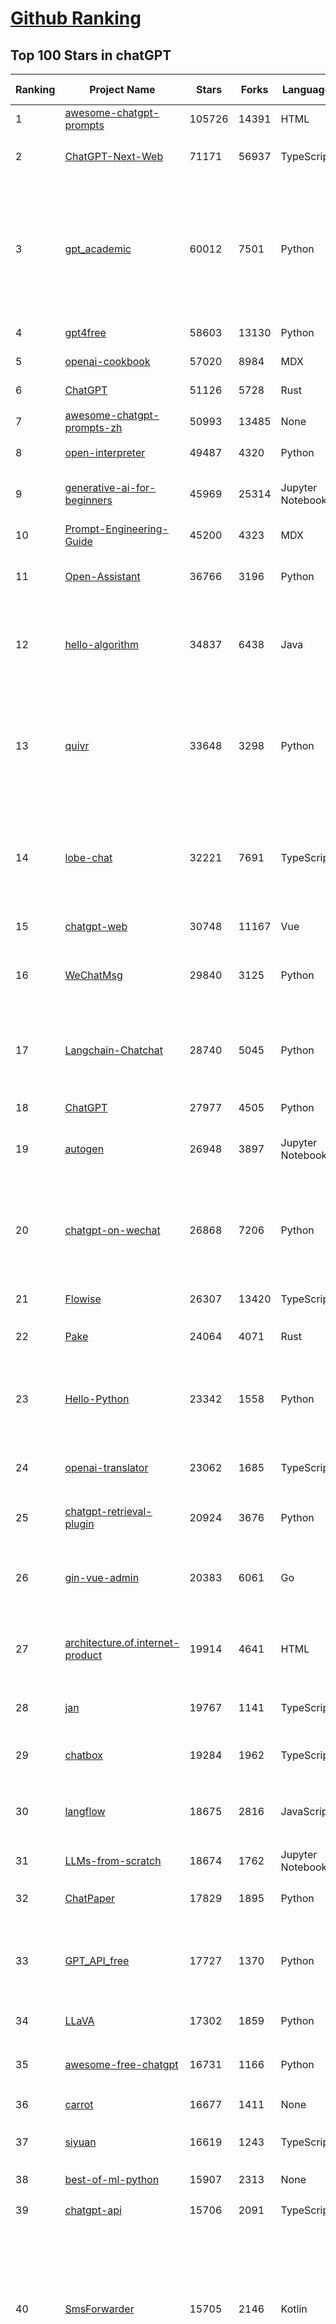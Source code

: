 [Github Ranking](../README.md)
==========

## Top 100 Stars in chatGPT

| Ranking | Project Name | Stars | Forks | Language | Open Issues | Description | Last Commit |
| ------- | ------------ | ----- | ----- | -------- | ----------- | ----------- | ----------- |
| 1 | [awesome-chatgpt-prompts](https://github.com/f/awesome-chatgpt-prompts) | 105726 | 14391 | HTML | 0 | This repo includes ChatGPT prompt curation to use ChatGPT better. | 2024-05-30T17:25:18Z |
| 2 | [ChatGPT-Next-Web](https://github.com/ChatGPTNextWeb/ChatGPT-Next-Web) | 71171 | 56937 | TypeScript | 269 | A cross-platform ChatGPT/Gemini UI (Web / PWA / Linux / Win / MacOS). 一键拥有你自己的跨平台 ChatGPT/Gemini 应用。 | 2024-06-07T01:00:31Z |
| 3 | [gpt_academic](https://github.com/binary-husky/gpt_academic) | 60012 | 7501 | Python | 256 | 为GPT/GLM等LLM大语言模型提供实用化交互接口，特别优化论文阅读/润色/写作体验，模块化设计，支持自定义快捷按钮&函数插件，支持Python和C++等项目剖析&自译解功能，PDF/LaTex论文翻译&总结功能，支持并行问询多种LLM模型，支持chatglm3等本地模型。接入通义千问, deepseekcoder, 讯飞星火, 文心一言, llama2, rwkv, claude2, moss等。 | 2024-06-06T09:35:14Z |
| 4 | [gpt4free](https://github.com/xtekky/gpt4free) | 58603 | 13130 | Python | 55 | The official gpt4free repository \| various collection of powerful language models | 2024-06-05T12:13:57Z |
| 5 | [openai-cookbook](https://github.com/openai/openai-cookbook) | 57020 | 8984 | MDX | 45 | Examples and guides for using the OpenAI API | 2024-06-07T03:03:24Z |
| 6 | [ChatGPT](https://github.com/lencx/ChatGPT) | 51126 | 5728 | Rust | 651 | 🔮 ChatGPT Desktop Application (Mac, Windows and Linux) | 2024-06-04T17:38:10Z |
| 7 | [awesome-chatgpt-prompts-zh](https://github.com/PlexPt/awesome-chatgpt-prompts-zh) | 50993 | 13485 | None | 37 | ChatGPT 中文调教指南。各种场景使用指南。学习怎么让它听你的话。 | 2024-04-17T08:54:32Z |
| 8 | [open-interpreter](https://github.com/OpenInterpreter/open-interpreter) | 49487 | 4320 | Python | 133 | A natural language interface for computers | 2024-06-06T19:31:36Z |
| 9 | [generative-ai-for-beginners](https://github.com/microsoft/generative-ai-for-beginners) | 45969 | 25314 | Jupyter Notebook | 8 | 18 Lessons, Get Started Building with Generative AI  🔗 https://microsoft.github.io/generative-ai-for-beginners/ | 2024-06-06T04:36:33Z |
| 10 | [Prompt-Engineering-Guide](https://github.com/dair-ai/Prompt-Engineering-Guide) | 45200 | 4323 | MDX | 79 | 🐙 Guides, papers, lecture, notebooks and resources for prompt engineering | 2024-06-04T11:37:55Z |
| 11 | [Open-Assistant](https://github.com/LAION-AI/Open-Assistant) | 36766 | 3196 | Python | 223 | OpenAssistant is a chat-based assistant that understands tasks, can interact with third-party systems, and retrieve information dynamically to do so. | 2024-05-07T03:03:27Z |
| 12 | [hello-algorithm](https://github.com/geekxh/hello-algorithm) | 34837 | 6438 | Java | 9 | 🌍 针对小白的算法训练 \| 包括四部分：①.大厂面经 ②.力扣图解  ③.千本开源电子书 ④.百张技术思维导图（项目花了上百小时，希望可以点 star 支持，🌹感谢~）推荐免费ChatGPT使用网站 | 2023-06-13T04:13:17Z |
| 13 | [quivr](https://github.com/QuivrHQ/quivr) | 33648 | 3298 | Python | 77 | Your GenAI Second Brain 🧠  A personal productivity assistant (RAG) ⚡️🤖 Chat with your docs (PDF, CSV, ...)  & apps using Langchain, GPT 3.5 / 4 turbo, Private, Anthropic, VertexAI, Ollama, LLMs, Groq  that you can share with users !  Local & Private alternative to OpenAI GPTs & ChatGPT powered by retrieval-augmented generation. | 2024-06-06T18:06:00Z |
| 14 | [lobe-chat](https://github.com/lobehub/lobe-chat) | 32221 | 7691 | TypeScript | 318 | 🤯 Lobe Chat - an open-source, modern-design LLMs/AI chat framework. Supports Multi AI Providers( OpenAI / Claude 3 / Gemini / Ollama / Bedrock / Azure / Mistral / Perplexity ), Multi-Modals (Vision/TTS) and plugin system. One-click FREE deployment of your private ChatGPT chat application. | 2024-06-07T02:25:10Z |
| 15 | [chatgpt-web](https://github.com/Chanzhaoyu/chatgpt-web) | 30748 | 11167 | Vue | 3 | 用 Express 和  Vue3 搭建的 ChatGPT 演示网页 | 2024-06-07T02:19:15Z |
| 16 | [WeChatMsg](https://github.com/LC044/WeChatMsg) | 29840 | 3125 | Python | 61 | 提取微信聊天记录，将其导出成HTML、Word、Excel文档永久保存，对聊天记录进行分析生成年度聊天报告，用聊天数据训练专属于个人的AI聊天助手 | 2024-05-18T10:51:02Z |
| 17 | [Langchain-Chatchat](https://github.com/chatchat-space/Langchain-Chatchat) | 28740 | 5045 | Python | 161 | Langchain-Chatchat（原Langchain-ChatGLM）基于 Langchain 与 ChatGLM 等语言模型的本地知识库问答 \| Langchain-Chatchat (formerly langchain-ChatGLM), local knowledge based LLM (like ChatGLM) QA app with langchain  | 2024-06-06T08:26:01Z |
| 18 | [ChatGPT](https://github.com/acheong08/ChatGPT) | 27977 | 4505 | Python | 10 | Reverse engineered ChatGPT API | 2023-08-02T06:02:10Z |
| 19 | [autogen](https://github.com/microsoft/autogen) | 26948 | 3897 | Jupyter Notebook | 616 | A programming framework for agentic AI. Discord: https://aka.ms/autogen-dc. Roadmap: https://aka.ms/autogen-roadmap | 2024-06-07T03:22:26Z |
| 20 | [chatgpt-on-wechat](https://github.com/zhayujie/chatgpt-on-wechat) | 26868 | 7206 | Python | 375 | 基于大模型搭建的聊天机器人，同时支持 微信公众号、企业微信应用、飞书、钉钉 等接入，可选择GPT3.5/GPT-4o/GPT4.0/ Claude/文心一言/讯飞星火/通义千问/ Gemini/GLM-4/Claude/Kimi/LinkAI，能处理文本、语音和图片，访问操作系统和互联网，支持基于自有知识库进行定制企业智能客服。 | 2024-06-05T09:23:19Z |
| 21 | [Flowise](https://github.com/FlowiseAI/Flowise) | 26307 | 13420 | TypeScript | 344 | Drag & drop UI to build your customized LLM flow | 2024-06-07T01:36:47Z |
| 22 | [Pake](https://github.com/tw93/Pake) | 24064 | 4071 | Rust | 9 | 🤱🏻 Turn any webpage into a desktop app with Rust.  🤱🏻 利用 Rust 轻松构建轻量级多端桌面应用 | 2024-06-05T05:48:13Z |
| 23 | [Hello-Python](https://github.com/mouredev/Hello-Python) | 23342 | 1558 | Python | 5 | Curso para aprender el lenguaje de programación Python desde cero y para principiantes. 100 clases, 44 horas en vídeo, código, proyectos y grupo de chat. Fundamentos, frontend, backend, testing, IA... | 2024-05-15T19:24:50Z |
| 24 | [openai-translator](https://github.com/openai-translator/openai-translator) | 23062 | 1685 | TypeScript | 402 | 基于 ChatGPT API 的划词翻译浏览器插件和跨平台桌面端应用    -    Browser extension and cross-platform desktop application for translation based on ChatGPT API. | 2024-06-07T02:39:44Z |
| 25 | [chatgpt-retrieval-plugin](https://github.com/openai/chatgpt-retrieval-plugin) | 20924 | 3676 | Python | 155 | The ChatGPT Retrieval Plugin lets you easily find personal or work documents by asking questions in natural language. | 2024-05-09T15:06:16Z |
| 26 | [gin-vue-admin](https://github.com/flipped-aurora/gin-vue-admin) | 20383 | 6061 | Go | 20 | 🚀Vite+Vue3+Gin的开发基础平台，支持TS和JS混用。它集成了JWT鉴权、权限管理、动态路由、显隐可控组件、分页封装、多点登录拦截、资源权限、上传下载、代码生成器、表单生成器和可配置的导入导出等开发必备功能。 | 2024-06-07T03:17:25Z |
| 27 | [architecture.of.internet-product](https://github.com/davideuler/architecture.of.internet-product) | 19914 | 4641 | HTML | 3 | 互联网公司技术架构，微信/淘宝/微博/腾讯/阿里/美团点评/百度/OpenAI/Google/Facebook/Amazon/eBay的架构，欢迎PR补充 | 2024-02-17T12:02:24Z |
| 28 | [jan](https://github.com/janhq/jan) | 19767 | 1141 | TypeScript | 195 | Jan is an open source alternative to ChatGPT that runs 100% offline on your computer. Multiple engine support (llama.cpp, TensorRT-LLM) | 2024-06-06T10:20:08Z |
| 29 | [chatbox](https://github.com/Bin-Huang/chatbox) | 19284 | 1962 | TypeScript | 268 | User-friendly Desktop Client App for AI Models/LLMs (GPT, Claude, Gemini, Ollama...) | 2024-06-05T02:48:00Z |
| 30 | [langflow](https://github.com/langflow-ai/langflow) | 18675 | 2816 | JavaScript | 212 | ⛓️ Langflow is a visual framework for building multi-agent and RAG applications. It's open-source, Python-powered, fully customizable, model and vector store agnostic. | 2024-06-07T02:32:17Z |
| 31 | [LLMs-from-scratch](https://github.com/rasbt/LLMs-from-scratch) | 18674 | 1762 | Jupyter Notebook | 0 | Implementing a ChatGPT-like LLM in PyTorch from scratch, step by step | 2024-06-07T02:03:44Z |
| 32 | [ChatPaper](https://github.com/kaixindelele/ChatPaper) | 17829 | 1895 | Python | 65 | Use ChatGPT to summarize the arXiv papers. 全流程加速科研，利用chatgpt进行论文全文总结+专业翻译+润色+审稿+审稿回复 | 2024-04-04T02:45:02Z |
| 33 | [GPT_API_free](https://github.com/chatanywhere/GPT_API_free) | 17727 | 1370 | Python | 11 | Free ChatGPT API Key，免费ChatGPT API，支持GPT4 API（免费），ChatGPT国内可用免费转发API，直连无需代理。可以搭配ChatBox等软件/插件使用，极大降低接口使用成本。国内即可无限制畅快聊天。 | 2024-05-27T16:24:58Z |
| 34 | [LLaVA](https://github.com/haotian-liu/LLaVA) | 17302 | 1859 | Python | 835 | [NeurIPS'23 Oral] Visual Instruction Tuning (LLaVA) built towards GPT-4V level capabilities and beyond. | 2024-05-28T10:03:36Z |
| 35 | [awesome-free-chatgpt](https://github.com/LiLittleCat/awesome-free-chatgpt) | 16731 | 1166 | Python | 18 | 🆓免费的 ChatGPT 镜像网站列表，持续更新。List of free ChatGPT mirror sites, continuously updated.  | 2024-05-21T15:17:53Z |
| 36 | [carrot](https://github.com/xx025/carrot) | 16677 | 1411 | None | 1 | Free ChatGPT Site List 这儿为你准备了众多免费好用的ChatGPT镜像站点 | 2024-06-04T08:28:39Z |
| 37 | [siyuan](https://github.com/siyuan-note/siyuan) | 16619 | 1243 | TypeScript | 238 | A privacy-first, self-hosted, fully open source personal knowledge management software, written in typescript and golang. | 2024-06-07T03:02:08Z |
| 38 | [best-of-ml-python](https://github.com/ml-tooling/best-of-ml-python) | 15907 | 2313 | None | 19 | 🏆 A ranked list of awesome machine learning Python libraries. Updated weekly. | 2024-06-06T23:48:31Z |
| 39 | [chatgpt-api](https://github.com/transitive-bullshit/chatgpt-api) | 15706 | 2091 | TypeScript | 59 | Node.js client for the official ChatGPT API. 🔥 | 2024-04-08T07:17:17Z |
| 40 | [SmsForwarder](https://github.com/pppscn/SmsForwarder) | 15705 | 2146 | Kotlin | 3 | 短信转发器——监控Android手机短信、来电、APP通知，并根据指定规则转发到其他手机：钉钉群自定义机器人、钉钉企业内机器人、企业微信群机器人、飞书机器人、企业微信应用消息、邮箱、bark、webhook、Telegram机器人、Server酱、PushPlus、手机短信等。包括主动控制服务端与客户端，让你轻松远程发短信、查短信、查通话、查话簿、查电量等。（V3.0 新增）PS.这个APK主要是学习与自用，如有BUG请提ISSUE，同时欢迎大家提PR指正 | 2024-06-03T13:38:56Z |
| 41 | [one-api](https://github.com/songquanpeng/one-api) | 15265 | 3534 | JavaScript | 523 | OpenAI 接口管理 & 分发系统，支持 Azure、Anthropic Claude、Google PaLM 2 & Gemini、智谱 ChatGLM、百度文心一言、讯飞星火认知、阿里通义千问、360 智脑以及腾讯混元，可用于二次分发管理 key，仅单可执行文件，已打包好 Docker 镜像，一键部署，开箱即用. OpenAI key management & redistribution system, using a single API for all LLMs, and features an English UI. | 2024-06-06T12:52:57Z |
| 42 | [ChuanhuChatGPT](https://github.com/GaiZhenbiao/ChuanhuChatGPT) | 14915 | 2251 | Python | 115 | GUI for ChatGPT API and many LLMs. Supports agents, file-based QA, GPT finetuning and query with web search. All with a neat UI. | 2024-05-28T17:49:29Z |
| 43 | [ChatALL](https://github.com/sunner/ChatALL) | 14493 | 1561 | JavaScript | 187 |  Concurrently chat with ChatGPT, Bing Chat, Bard, Alpaca, Vicuna, Claude, ChatGLM, MOSS, 讯飞星火, 文心一言 and more, discover the best answers | 2024-06-04T11:39:44Z |
| 44 | [vpncn.github.io](https://github.com/vpncn/vpncn.github.io) | 14441 | 1382 | HTML | 0 | 2024中国翻墙软件VPN推荐以及科学上网避坑，稳定好用。对比SSR机场、蓝灯、V2ray、老王VPN、VPS搭建梯子等科学上网与翻墙软件，中国最新科学上网翻墙梯子VPN下载推荐，访问Chatgpt。 | 2024-04-09T15:14:42Z |
| 45 | [haystack](https://github.com/deepset-ai/haystack) | 14200 | 1676 | Python | 113 | :mag: LLM orchestration framework to build customizable, production-ready LLM applications. Connect components (models, vector DBs, file converters) to pipelines or agents that can interact with your data. With advanced retrieval methods, it's best suited for building RAG, question answering, semantic search or conversational agent chatbots. | 2024-06-06T17:36:08Z |
| 46 | [Chat2DB](https://github.com/chat2db/Chat2DB) | 14028 | 1556 | Java | 318 | 🔥🔥🔥AI-driven data management platform Over 1 million developers are using Chat2DB | 2024-06-06T02:30:51Z |
| 47 | [KeepChatGPT](https://github.com/xcanwin/KeepChatGPT) | 14011 | 713 | JavaScript | 53 | 这是一款提高ChatGPT的数据安全能力和效率的插件。并且免费共享大量创新功能，如：自动刷新、保持活跃、数据安全、取消审计、克隆对话、言无不尽、净化页面、展示大屏、拦截跟踪、日新月异、明察秋毫等。让我们的AI体验无比安全、顺畅、丝滑、高效、简洁。 | 2024-05-22T19:53:29Z |
| 48 | [MoneyPrinterTurbo](https://github.com/harry0703/MoneyPrinterTurbo) | 13439 | 2065 | Python | 17 | 利用AI大模型，一键生成高清短视频 Generate short videos with one click using AI LLM. | 2024-06-04T02:36:18Z |
| 49 | [chatgpt-google-extension](https://github.com/wong2/chatgpt-google-extension) | 13256 | 1493 | TypeScript | 94 | This project is deprecated. Check my new project ChatHub: | 2024-05-21T15:02:08Z |
| 50 | [wechat-chatgpt](https://github.com/fuergaosi233/wechat-chatgpt) | 13144 | 3939 | TypeScript | 0 | Use ChatGPT On Wechat via wechaty | 2024-05-20T09:44:41Z |
| 51 | [continue](https://github.com/continuedev/continue) | 12371 | 803 | TypeScript | 286 | ⏩ Continue enables you to create your own AI code assistant inside your IDE. Keep your developers in flow with open-source VS Code and JetBrains extensions | 2024-06-07T00:33:15Z |
| 52 | [chatgpt-mirai-qq-bot](https://github.com/lss233/chatgpt-mirai-qq-bot) | 12309 | 1499 | Python | 334 | 🚀 一键部署！真正的 AI 聊天机器人！支持ChatGPT、文心一言、讯飞星火、Bing、Bard、ChatGLM、POE，多账号，人设调教，虚拟女仆、图片渲染、语音发送 \| 支持 QQ、Telegram、Discord、微信 等平台 | 2024-03-23T17:37:54Z |
| 53 | [FinGPT](https://github.com/AI4Finance-Foundation/FinGPT) | 12285 | 1720 | Jupyter Notebook | 65 | FinGPT: Open-Source Financial Large Language Models!  Revolutionize 🔥    We release the trained model on HuggingFace. | 2024-05-21T12:53:17Z |
| 54 | [LibreChat](https://github.com/danny-avila/LibreChat) | 12197 | 2182 | TypeScript | 58 | Enhanced ChatGPT Clone: Features OpenAI, Assistants API, Azure, Groq, GPT-4 Vision, Mistral, Bing, Anthropic, OpenRouter, Vertex AI, Gemini, AI model switching, message search, langchain, DALL-E-3, ChatGPT Plugins, OpenAI Functions, Secure Multi-User System, Presets, completely open-source for self-hosting. More features in development | 2024-06-07T03:19:48Z |
| 55 | [botpress](https://github.com/botpress/botpress) | 12104 | 1666 | TypeScript | 6 | The open-source hub to build & deploy GPT/LLM Agents ⚡️ | 2024-06-06T16:43:06Z |
| 56 | [MOSS](https://github.com/OpenMOSS/MOSS) | 11863 | 1143 | Python | 233 | An open-source tool-augmented conversational language model from Fudan University | 2024-05-19T07:23:13Z |
| 57 | [RWKV-LM](https://github.com/BlinkDL/RWKV-LM) | 11836 | 814 | Python | 64 | RWKV is an RNN with transformer-level LLM performance. It can be directly trained like a GPT (parallelizable). So it's combining the best of RNN and transformer - great performance, fast inference, saves VRAM, fast training, "infinite" ctx_len, and free sentence embedding. | 2024-05-31T10:35:16Z |
| 58 | [novel](https://github.com/steven-tey/novel) | 11306 | 944 | TypeScript | 61 | Notion-style WYSIWYG editor with AI-powered autocompletion. | 2024-06-01T12:49:10Z |
| 59 | [khoj](https://github.com/khoj-ai/khoj) | 11077 | 550 | Python | 55 | Your AI second brain. Get answers to your questions, whether they be online or in your own notes. Use online AI models (e.g gpt4) or private, local LLMs (e.g llama3). Self-host locally or use our cloud instance. Access from Obsidian, Emacs, Desktop app, Web or Whatsapp. | 2024-06-07T02:22:54Z |
| 60 | [web-llm](https://github.com/mlc-ai/web-llm) | 10994 | 685 | TypeScript | 42 | High-performance In-browser LLM Inference Engine  | 2024-06-06T22:29:18Z |
| 61 | [aider](https://github.com/paul-gauthier/aider) | 10862 | 1044 | Python | 63 | aider is AI pair programming in your terminal | 2024-06-06T23:49:42Z |
| 62 | [h2ogpt](https://github.com/h2oai/h2ogpt) | 10842 | 1194 | Python | 250 | Private chat with local GPT with document, images, video, etc. 100% private, Apache 2.0. Supports oLLaMa, Mixtral, llama.cpp, and more. Demo: https://gpt.h2o.ai/ https://codellama.h2o.ai/ | 2024-06-07T03:22:23Z |
| 63 | [llama-gpt](https://github.com/getumbrel/llama-gpt) | 10447 | 659 | TypeScript | 83 | A self-hosted, offline, ChatGPT-like chatbot. Powered by Llama 2. 100% private, with no data leaving your device. New: Code Llama support! | 2024-04-23T18:56:06Z |
| 64 | [gorilla](https://github.com/ShishirPatil/gorilla) | 10436 | 808 | Python | 65 | Gorilla: An API store for LLMs | 2024-06-05T05:43:19Z |
| 65 | [awesome-chatgpt-zh](https://github.com/EmbraceAGI/awesome-chatgpt-zh) | 10148 | 853 | Python | 0 | ChatGPT 中文指南🔥，ChatGPT 中文调教指南，指令指南，应用开发指南，精选资源清单，更好的使用 chatGPT 让你的生产力 up up up! 🚀 | 2024-04-25T23:22:49Z |
| 66 | [leedl-tutorial](https://github.com/datawhalechina/leedl-tutorial) | 10099 | 2580 | Jupyter Notebook | 3 | 《李宏毅深度学习教程》（李宏毅老师推荐👍），PDF下载地址：https://github.com/datawhalechina/leedl-tutorial/releases | 2024-06-02T02:29:29Z |
| 67 | [MoneyPrinter](https://github.com/FujiwaraChoki/MoneyPrinter) | 9748 | 1285 | Python | 1 | Automate Creation of YouTube Shorts using MoviePy. | 2024-05-15T03:54:17Z |
| 68 | [chatGPTBox](https://github.com/josStorer/chatGPTBox) | 9674 | 718 | JavaScript | 246 | Integrating ChatGPT into your browser deeply, everything you need is here | 2024-06-04T12:18:01Z |
| 69 | [danswer](https://github.com/danswer-ai/danswer) | 9585 | 1042 | Python | 246 | Gen-AI Chat for Teams - Think ChatGPT if it had access to your team's unique knowledge. | 2024-06-07T01:17:34Z |
| 70 | [BingGPT](https://github.com/dice2o/BingGPT) | 9339 | 714 | JavaScript | 237 | Desktop application of new Bing's AI-powered chat (Windows, macOS and Linux) | 2024-02-08T15:06:01Z |
| 71 | [ChatRWKV](https://github.com/BlinkDL/ChatRWKV) | 9320 | 680 | Python | 28 | ChatRWKV is like ChatGPT but powered by RWKV (100% RNN) language model, and open source. | 2024-05-12T16:33:14Z |
| 72 | [LLMSurvey](https://github.com/RUCAIBox/LLMSurvey) | 9250 | 720 | Python | 18 | The official GitHub page for the survey paper "A Survey of Large Language Models". | 2024-05-19T06:26:06Z |
| 73 | [go-proxy-bingai](https://github.com/adams549659584/go-proxy-bingai) | 8859 | 12264 | HTML | 221 | 用 Vue3 和 Go 搭建的微软 New Bing 演示站点，拥有一致的 UI 体验，支持 ChatGPT 提示词，国内可用。 | 2024-03-20T07:24:11Z |
| 74 | [Bob](https://github.com/ripperhe/Bob) | 8829 | 508 | None | 113 | Bob 是一款 macOS 平台的翻译和 OCR 软件。 | 2024-02-21T10:29:39Z |
| 75 | [hamulete](https://github.com/hoochanlon/hamulete) | 8792 | 1856 | Python | 0 | 🏔️国立台湾大学、新加坡国立大学、早稻田大学、东京大学，中央研究院（台湾）以及中国重点高校及科研机构，社科、经济、数学、博弈论、哲学、系统工程类学术论文等知识库。 | 2024-04-29T11:40:39Z |
| 76 | [embedchain](https://github.com/embedchain/embedchain) | 8766 | 1106 | Python | 133 | Personalizing LLM Responses | 2024-06-06T17:42:50Z |
| 77 | [shell_gpt](https://github.com/TheR1D/shell_gpt) | 8600 | 679 | Python | 43 | A command-line productivity tool powered by AI large language models like GPT-4, will help you accomplish your tasks faster and more efficiently. | 2024-06-04T20:23:36Z |
| 78 | [promptflow](https://github.com/microsoft/promptflow) | 8479 | 739 | Python | 82 | Build high-quality LLM apps - from prototyping, testing to production deployment and monitoring. | 2024-06-07T03:09:00Z |
| 79 | [go-openai](https://github.com/sashabaranov/go-openai) | 8458 | 1259 | Go | 88 | OpenAI ChatGPT, GPT-3, GPT-4, DALL·E, Whisper API wrapper for Go | 2024-06-06T02:38:18Z |
| 80 | [awesome-chatgpt](https://github.com/humanloop/awesome-chatgpt) | 8162 | 525 | None | 23 | Curated list of awesome tools, demos, docs for ChatGPT and GPT-3 | 2024-05-13T01:11:31Z |
| 81 | [EdgeGPT](https://github.com/acheong08/EdgeGPT) | 8106 | 923 | Python | 37 | Reverse engineered API of Microsoft's Bing Chat AI | 2023-08-03T13:37:26Z |
| 82 | [LMFlow](https://github.com/OptimalScale/LMFlow) | 8076 | 813 | Python | 45 | An Extensible Toolkit for Finetuning and Inference of Large Foundation Models. Large Models for All. | 2024-06-07T01:49:49Z |
| 83 | [chatgpt-demo](https://github.com/anse-app/chatgpt-demo) | 7991 | 3829 | TypeScript | 42 | Minimal web UI for ChatGPT.  | 2023-12-27T01:44:01Z |
| 84 | [BetterChatGPT](https://github.com/ztjhz/BetterChatGPT) | 7710 | 2618 | TypeScript | 191 | An amazing UI for OpenAI's ChatGPT (Website + Windows + MacOS + Linux) | 2024-06-06T23:37:27Z |
| 85 | [PaLM-rlhf-pytorch](https://github.com/lucidrains/PaLM-rlhf-pytorch) | 7616 | 665 | Python | 14 | Implementation of RLHF (Reinforcement Learning with Human Feedback) on top of the PaLM architecture. Basically ChatGPT but with PaLM | 2024-01-14T17:55:25Z |
| 86 | [chatgpt_system_prompt](https://github.com/LouisShark/chatgpt_system_prompt) | 7553 | 1105 | HTML | 0 | A collection of GPT system prompts and various prompt injection/leaking knowledge. | 2024-06-07T00:54:06Z |
| 87 | [gpt4free-ts](https://github.com/xiangsx/gpt4free-ts) | 7507 | 1300 | TypeScript | 46 | Providing a free OpenAI GPT-4 API !   This is a replication project for the typescript version of xtekky/gpt4free | 2024-04-09T10:29:42Z |
| 88 | [CopilotForXcode](https://github.com/intitni/CopilotForXcode) | 7253 | 344 | Swift | 30 | The missing GitHub Copilot, Codeium and ChatGPT Xcode Source Editor Extension | 2024-06-05T10:22:53Z |
| 89 | [yao](https://github.com/YaoApp/yao) | 6993 | 638 | Go | 74 | :rocket: A performance app engine to create web services and applications in minutes.Suitable for AI, IoT, Industrial Internet, Connected Vehicles, DevOps, Energy, Finance and many other use-cases. | 2024-06-06T07:45:18Z |
| 90 | [LangChain-Chinese-Getting-Started-Guide](https://github.com/liaokongVFX/LangChain-Chinese-Getting-Started-Guide) | 6981 | 559 | None | 15 | LangChain 的中文入门教程 | 2023-07-07T09:52:46Z |
| 91 | [GPTCache](https://github.com/zilliztech/GPTCache) | 6580 | 459 | Python | 53 | Semantic cache for LLMs. Fully integrated with LangChain and llama_index.  | 2024-04-08T07:32:01Z |
| 92 | [chat-ui](https://github.com/huggingface/chat-ui) | 6554 | 917 | TypeScript | 194 | Open source codebase powering the HuggingChat app | 2024-06-06T20:52:17Z |
| 93 | [ChatGPT-AutoExpert](https://github.com/spdustin/ChatGPT-AutoExpert) | 6508 | 448 | JavaScript | 0 | 🚀🧠💬 Supercharged Custom Instructions for ChatGPT (non-coding) and ChatGPT Advanced Data Analysis (coding).  | 2024-01-17T06:03:40Z |
| 94 | [chatgpt-advanced](https://github.com/interstellard/chatgpt-advanced) | 6390 | 829 | TypeScript | 83 | WebChatGPT: A browser extension that augments your ChatGPT prompts with web results. | 2023-11-27T18:28:41Z |
| 95 | [chatgpt-mac](https://github.com/vincelwt/chatgpt-mac) | 6372 | 515 | JavaScript | 79 | ChatGPT for Mac, living in your menubar. | 2023-10-23T09:53:08Z |
| 96 | [ChatGPT-Midjourney](https://github.com/Licoy/ChatGPT-Midjourney) | 6025 | 1813 | TypeScript | 13 | 🍭 一键拥有你自己的 ChatGPT+Midjourney 网页服务 \| Own your own ChatGPT+Midjourney web service with one click | 2024-05-30T10:03:32Z |
| 97 | [rags](https://github.com/run-llama/rags) | 5991 | 601 | Python | 26 | Build ChatGPT over your data, all with natural language | 2024-04-05T05:36:59Z |
| 98 | [wukong-robot](https://github.com/wzpan/wukong-robot) | 5918 | 1293 | Python | 52 | 🤖 wukong-robot 是一个简单、灵活、优雅的中文语音对话机器人/智能音箱项目，支持ChatGPT多轮对话能力，还可能是首个支持脑机交互的开源智能音箱项目。 | 2024-06-06T23:30:54Z |
| 99 | [dailycheckin](https://github.com/Sitoi/dailycheckin) | 5863 | 1159 | Python | 13 | 基于「Docker」/「青龙面板」/「群晖」的每日签到脚本（支持多账号）签到列表: ｜爱奇艺｜全民K歌｜有道云笔记｜百度贴吧｜Bilibili｜V2EX｜AcFun｜什么值得买｜阿里云盘｜i茅台申购｜小米运动｜百度搜索资源平台｜恩山论坛｜奥拉星｜ | 2024-05-15T09:07:59Z |
| 100 | [ChatGPT_DAN](https://github.com/0xk1h0/ChatGPT_DAN) | 5856 | 545 | None | 54 | ChatGPT DAN, Jailbreaks prompt | 2024-06-05T08:32:10Z |

